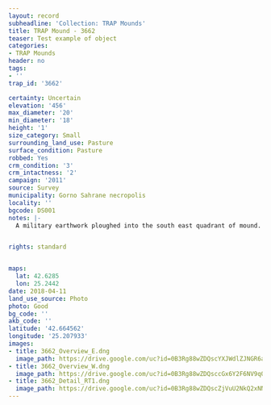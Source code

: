 ```yaml
---
layout: record
subheadline: 'Collection: TRAP Mounds'
title: TRAP Mound - 3662
teaser: Test example of object
categories:
- TRAP Mounds
header: no
tags:
- ''
trap_id: '3662'

certainty: Uncertain
elevation: '456'
max_diameter: '20'
min_diameter: '18'
height: '1'
size_category: Small
surrounding_land_use: Pasture
surface_condition: Pasture
robbed: Yes
crm_condition: '3'
crm_intactness: '2'
campaign: '2011'
source: Survey
municipality: Gorno Sahrane necropolis
locality: ''
bgcode: DS001
notes: |-
  A military earthwork ploughed into the south east quadrant of mound.


rights: standard


maps:
  lat: 42.6285
  lon: 25.2442
date: 2018-04-11
land_use_source: Photo
photo: Good
bg_code: ''
akb_code: ''
latitude: '42.664562'
longitude: '25.207933'
images:
- title: 3662_Overview_E.dng
  image_path: https://drive.google.com/uc?id=0B3Rg88wZDQscYXJWdlZJNGR6aW8
- title: 3662_Overview_W.dng
  image_path: https://drive.google.com/uc?id=0B3Rg88wZDQsccGx6Y2F6NV9qQUE
- title: 3662_Detail_RT1.dng
  image_path: https://drive.google.com/uc?id=0B3Rg88wZDQscZjVuU2NkQ2xNNEU
---
```

